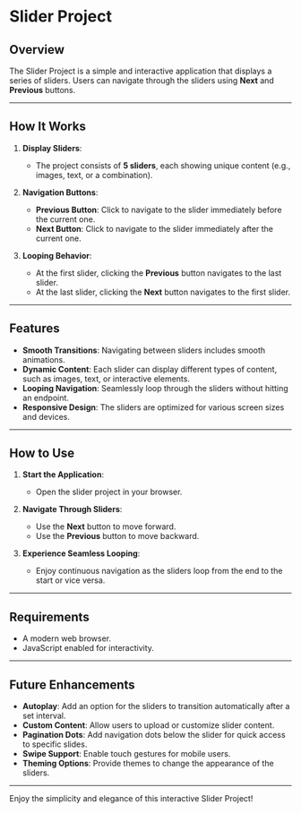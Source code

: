 # Slider Project

## Overview
The Slider Project is a simple and interactive application that displays a series of sliders. Users can navigate through the sliders using **Next** and **Previous** buttons.

---

## How It Works

1. **Display Sliders**:
   - The project consists of **5 sliders**, each showing unique content (e.g., images, text, or a combination).

2. **Navigation Buttons**:
   - **Previous Button**: Click to navigate to the slider immediately before the current one.
   - **Next Button**: Click to navigate to the slider immediately after the current one.

3. **Looping Behavior**:
   - At the first slider, clicking the **Previous** button navigates to the last slider.
   - At the last slider, clicking the **Next** button navigates to the first slider.

---

## Features

- **Smooth Transitions**: Navigating between sliders includes smooth animations.
- **Dynamic Content**: Each slider can display different types of content, such as images, text, or interactive elements.
- **Looping Navigation**: Seamlessly loop through the sliders without hitting an endpoint.
- **Responsive Design**: The sliders are optimized for various screen sizes and devices.

---

## How to Use

1. **Start the Application**:
   - Open the slider project in your browser.

2. **Navigate Through Sliders**:
   - Use the **Next** button to move forward.
   - Use the **Previous** button to move backward.

3. **Experience Seamless Looping**:
   - Enjoy continuous navigation as the sliders loop from the end to the start or vice versa.

---

## Requirements
- A modern web browser.
- JavaScript enabled for interactivity.

---

## Future Enhancements

- **Autoplay**: Add an option for the sliders to transition automatically after a set interval.
- **Custom Content**: Allow users to upload or customize slider content.
- **Pagination Dots**: Add navigation dots below the slider for quick access to specific slides.
- **Swipe Support**: Enable touch gestures for mobile users.
- **Theming Options**: Provide themes to change the appearance of the sliders.

---

Enjoy the simplicity and elegance of this interactive Slider Project!

